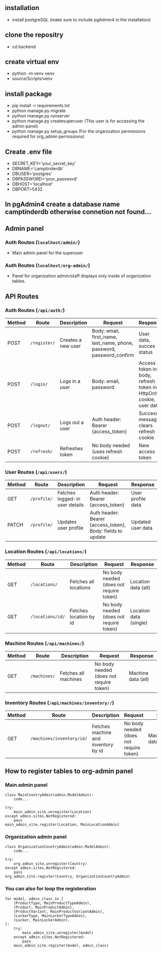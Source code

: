 ## installation
- install postgreSQL (make sure to include pgAdmin4 in the installation)
## clone the repositry
- cd backend
## create virtual env
- python -m venv venv
- source/Scripts/venv
## install package
- pip install -r requirements.txt
- python manage.py migrate
- python manage.py runserver
- python manage.py createsuperuser (This user is for accessing the admin panel)
- python manage.py setup_groups (For the organization permissions required for org_admin permissions)
## Create .env file
- SECRET_KEY='your_secret_key'
- DBNAME='camptinderdb'
- DBUSER='postgres'
- DBPASSWORD='your_password'
- DBHOST='localhost'
- DBPORT=5432
## In pgAdmin4 create a database name camptinderdb otherwise connetion not found...
## Admin panel
### **Auth Routes (`localhost/admin/`)**
- Main admin panel for the superuser
### **Auth Routes (`localhost/org-admin/`)**
- Panel for organization admin/staff displays only inside of organization tables.
## API Routes
### **Auth Routes (`/api/auth/`)**
| Method | Route | Description | Request | Response |
|--------|--------|--------|--------|--------|
| POST | `/register/` | Creates a new user | Body: email, first_name, last_name, phone, password, password_confirm | User data, succes status |
| POST | `/login/` | Logs in a user | Body: email, password | Access token in body, refresh token in HttpOnly cookie, user data |
| POST | `/logout/` | Logs out a user | Auth header: Bearer {access_token} | Success message, clears refresh cookie |
| POST | `/refresh/` | Refreshes token | No body needed (uses refresh cookie) | New access token |
 ### **User Routes (`/api/users/`)**
| Method | Route | Description | Request | Response |
|--------|--------|--------|--------|--------|
| GET | `/profile/` | Fetches logged-in user details | Auth header: Bearer {access_token} | User profile data |
| PATCH | `/profile/` | Updates user profile | Auth header: Bearer {access_token}, Body: fields to update | Updated user data |
 ### **Location Routes (`/api/locations/`)**
| Method | Route | Description | Request | Response |
|--------|--------|--------|--------|--------|
| GET | `/locations/` | Fetches all locations | No body needed (does not require token) | Location data (all) |
| GET | `/locations/id/` | Fetches location by id | No body needed (does not require token) | Location data (single) |
 ### **Machine Routes (`/api/machines/`)**
| Method | Route | Description | Request | Response |
|--------|--------|--------|--------|--------|
| GET | `/machines/` | Fetches all machines | No body needed (does not require token) | Machine data (all) |
 ### **Inventory Routes (`/api/machines/inventory//`)**
| Method | Route | Description | Request | Response |
|--------|--------|--------|--------|--------|
| GET | `/machines/inventory/id/` | Fetches machine and inventory by id | No body needed (does not require token) | Machine/Invetory data (all) |

## How to register tables to org-admin panel
### Main admin panel
```
class MainCountryAdmin(admin.ModelAdmin):
    code...
    
try:
    main_admin_site.unregister(Location)
except admin.sites.NotRegistered:
    pass
main_admin_site.register(Location, MainLocationAdmin)
```
### Organization admin panel
```
class OrganizationCountryAdmin(admin.ModelAdmin):
    code...
    
try:
    org_admin_site.unregister(Country)
except admin.sites.NotRegistered:
    pass
org_admin_site.register(Country, OrganizationCountryAdmin)
```
### You can also for loop the registeration
```
for model, admin_class in [
    (ProductType, MainProductTypeAdmin),
    (Product, MainProductAdmin),
    (ProductVariant, MainProductVariantAdmin),
    (LockerType, MainLockerTypeAdmin),
    (Locker, MainLockerAdmin),
]:
    try:
        main_admin_site.unregister(model)
    except admin.sites.NotRegistered:
        pass
    main_admin_site.register(model, admin_class)
```